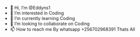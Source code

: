 - 👋 Hi, I’m @Eddyns1
- 👀 I’m interested in Coding
- 🌱 I’m currently learning Coding
- 💞️ I’m looking to collaborate on Coding
- 📫 How to reach me By whatsapp +256702968391
Thats All

